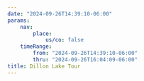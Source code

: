 ```yaml
---
date: "2024-09-26T14:39:10-06:00"
params:
    nav:
        place:
            us/co: false
    timeRange:
        from: "2024-09-26T14:39:10-06:00"
        thru: "2024-09-26T16:04:09-06:00"
title: Dillon Lake Tour
---
```

